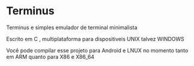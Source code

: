 # Terminus
Terminus e simples emulador de terminal minimalista 

Escrito em C , multiplataforma para dispositiveis UNIX talvez WINDOWS 

Você pode compilar esse projeto para Android e LNUX no momento tanto em ARM quanto para X86 e X86_64 
